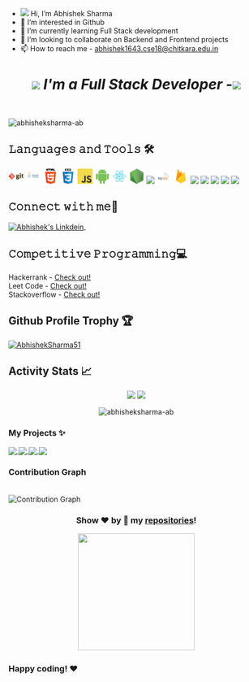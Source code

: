 - <img src="https://media.giphy.com/media/hvRJCLFzcasrR4ia7z/giphy.gif" width="20px"> Hi, I’m Abhishek Sharma
- 👀 I’m interested in Github
- 🌱 I’m currently learning Full Stack development
- 💞️ I’m looking to collaborate on Backend and Frontend projects
- 📫 How to reach me - abhishek1643.cse18@chitkara.edu.in

<h1 align="center"><img src="https://i.imgur.com/ahdGDEy.gif" width="18%"> <i>I'm a Full Stack Developer</i> -<img src="https://emojis.slackmojis.com/emojis/images/1531849430/4246/blob-sunglasses.gif?1531849430" width="28"/></h1> 

<br>
<p align="left"> <img height="20" src="https://komarev.com/ghpvc/?username=abhisheksharma-ab&label=Profile%20Visitors&color=0e75b6&style=flat" alt="abhisheksharma-ab" /> </p>

## 𝙻𝚊𝚗𝚐𝚞𝚊𝚐𝚎𝚜 𝚊𝚗𝚍 𝚃𝚘𝚘𝚕𝚜 🛠

<code><img height="30" src="https://raw.githubusercontent.com/github/explore/80688e429a7d4ef2fca1e82350fe8e3517d3494d/topics/git/git.png"></code>
<code><img height="30" src="https://raw.githubusercontent.com/github/explore/80688e429a7d4ef2fca1e82350fe8e3517d3494d/topics/java/java.png"></code>
<code><img height="30" src="https://raw.githubusercontent.com/github/explore/80688e429a7d4ef2fca1e82350fe8e3517d3494d/topics/html/html.png"></code>
<code><img height="30" src="https://raw.githubusercontent.com/github/explore/80688e429a7d4ef2fca1e82350fe8e3517d3494d/topics/css/css.png"></code>
<code><img height="30" src="https://raw.githubusercontent.com/github/explore/80688e429a7d4ef2fca1e82350fe8e3517d3494d/topics/javascript/javascript.png"></code>
<code><img height="30" src="https://raw.githubusercontent.com/github/explore/80688e429a7d4ef2fca1e82350fe8e3517d3494d/topics/android/android.png"></code>
<code><img height="30" src="https://raw.githubusercontent.com/github/explore/80688e429a7d4ef2fca1e82350fe8e3517d3494d/topics/react/react.png"></code> 
<code><img height="30" src="https://raw.githubusercontent.com/github/explore/80688e429a7d4ef2fca1e82350fe8e3517d3494d/topics/nodejs/nodejs.png"></code>
<code><img height="30" src="https://upload.wikimedia.org/wikipedia/commons/thumb/a/ae/Github-desktop-logo-symbol.svg/1024px-Github-desktop-logo-symbol.svg.png"></code>
<code><img height="30" src="https://raw.githubusercontent.com/github/explore/80688e429a7d4ef2fca1e82350fe8e3517d3494d/topics/mysql/mysql.png"></code>
<code><img height="30" src="https://raw.githubusercontent.com/github/explore/80688e429a7d4ef2fca1e82350fe8e3517d3494d/topics/firebase/firebase.png"></code>
<code><img height="30" src="https://upload.wikimedia.org/wikipedia/commons/thumb/b/b2/Bootstrap_logo.svg/1024px-Bootstrap_logo.svg.png"></code>
<code><img height="30" src="https://cdn.iconscout.com/icon/free/png-512/c-programming-569564.png"></code>
<code><img height="30" src="https://e7.pngegg.com/pngimages/46/626/png-clipart-c-logo-the-c-programming-language-computer-icons-computer-programming-source-code-programming-miscellaneous-template.png"></code>
<code><img height="30" src="https://upload.wikimedia.org/wikipedia/en/d/d2/Sublime_Text_3_logo.png"></code>
<code><img height="30" src="https://upload.wikimedia.org/wikipedia/commons/thumb/9/9a/Visual_Studio_Code_1.35_icon.svg/1024px-Visual_Studio_Code_1.35_icon.svg.png"></code>

## 𝙲𝚘𝚗𝚗𝚎𝚌𝚝 𝚠𝚒𝚝𝚑 𝚖𝚎🤝

<a href="https://www.linkedin.com/in/sharmaabhishek14/">
<img align="center" alt="Abhishek's Linkdein" height="40px" width="30px" src="https://cdn.jsdelivr.net/npm/simple-icons@v3/icons/linkedin.svg" />
</a>&ensp;

## 𝙲𝚘𝚖𝚙𝚎𝚝𝚒𝚝𝚒𝚟𝚎 𝙿𝚛𝚘𝚐𝚛𝚊𝚖𝚖𝚒𝚗𝚐💻

Hackerrank                  -  [Check out!](https://www.hackerrank.com/Abhishek_14)<br/>
Leet Code                   -  [Check out!](https://leetcode.com/abhisheksharma-ab/)<br/>
Stackoverflow               -  [Check out!](https://stackoverflow.com/users/16019337/abhishek-sharma)<br/>

## Github Profile Trophy 🏆

<p align="left"> <a href="#"><img src="https://github-profile-trophy.vercel.app/?username=abhisheksharma-ab&row=1&theme=monokai&no-frame=true&no-bg=true"       alt="AbhishekSharma51" /></a></p>
      
## Activity Stats 📈

<p align="center">
    <img
        height="180em"
        src="https://github-readme-stats.vercel.app/api/top-langs?username=abhisheksharma-ab&show_icons=true&hide_border=true&layout=compact&langs_count=8&theme=tokyonight" />
    <img 
        height="180em"
        src="https://github-readme-stats.vercel.app/api?username=abhisheksharma-ab&count_private=true&show_icons=true&hide_border=true&locale=en&theme=tokyonight" />
 </p>
<p align="center">
<img src="https://github-readme-streak-stats.herokuapp.com/?user=abhisheksharma-ab&hide_border=true&show_icons=true&theme=tokyonight" alt="abhisheksharma-ab" height="180em" />
</p>

### My Projects ✨
  
<a href="https://github.com/abhisheksharma-ab/Music-Hoster-WEBPP">
  <img align="center" src="https://github-readme-stats.vercel.app/api/pin/?username=abhisheksharma-ab&repo=Music-Hoster-WEBPP&hide_border=true&theme=tokyonight&line_height=35"/>
</a>
<a href="https://github.com/abhisheksharma-ab/Coursera-UC_SanDiego-Object-Oriented-Programming-in-Java">
  <img align="center" src="https://github-readme-stats.vercel.app/api/pin/?username=abhisheksharma-ab&repo=Coursera-UC_SanDiego-Object-Oriented-Programming-in-Java&hide_border=true&theme=tokyonight&line_height=35" />
</a>
<a href="https://github.com/abhisheksharma-ab/corona-app">
  <img align="center" src="https://github-readme-stats.vercel.app/api/pin/?username=abhisheksharma-ab&repo=corona-app&hide_border=true&theme=tokyonight&line_height=35" />
</a>
<a href="https://github.com/abhisheksharma-ab/JPMorgan-Chase-Software-Engineering-Virtual-Internship">
  <img align="center" src="https://github-readme-stats.vercel.app/api/pin/?username=abhisheksharma-ab&repo=JPMorgan-Chase-Software-Engineering-VirtualInternship&hide_border=true&theme=tokyonight&line_height=35" />
</a>

### Contribution Graph

<br>
<img src="https://activity-graph.herokuapp.com/graph?username=abhisheksharma-ab&theme=react-dark&hide_border=true" alt="Contribution Graph" align="center" />
<div align="center">
 
### Show ❤️ by 🌟 my [repositories](https://github.com/abhisheksharma-ab?tab=repositories)!

<p align="Center"><img src="https://camo.githubusercontent.com/3b7c592ede97b6138ffd4b1cc1541c2f3b11fd39/687474703a2f2f33312e6d656469612e74756d626c722e636f6d2f31376665613932306666333665663466356238373764353231366137616164392f74756d626c725f6d6f39786a65387a5a34317163626975666f315f313238302e676966" height="230px" width ="230px"></p>
</div>
 
### Happy coding! ❤️

<!---
abhisheksharma-ab/abhisheksharma-ab is a ✨ special ✨ repository because its `README.md` (this file) appears on your GitHub profile.
You can click the Preview link to take a look at your changes.
- 👋 Hi, I’m Abhishek Sharma
--->

